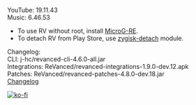 YouTube: 19.11.43  
Music: 6.46.53  
- To use RV without root, install [MicroG-RE](https://github.com/WSTxda/MicroG-RE/releases/latest).  
- To detach RV from Play Store, use [zygisk-detach](https://github.com/j-hc/zygisk-detach) module.  

Changelog:  
CLI: j-hc/revanced-cli-4.6.0-all.jar  
Integrations: ReVanced/revanced-integrations-1.9.0-dev.12.apk  
Patches: ReVanced/revanced-patches-4.8.0-dev.18.jar  
[Changelog](https://github.com/ReVanced/revanced-patches/releases/tag/vdev.18)  
  
[![ko-fi](https://ko-fi.com/img/githubbutton_sm.svg)](https://ko-fi.com/W7W8VRK0S)  

